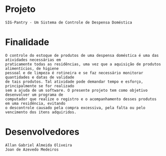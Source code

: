 # Projeto

    SIG-Pantry - Um Sistema de Controle de Despensa Doméstica

# Finalidade

    O controle do estoque de produtos de uma despensa doméstica é uma das atividades necessárias em 
    praticamente todas as residências, uma vez que a aquisição de produtos alimentícios, de higiene 
    pessoal e de limpeza é rotineira e se faz necessário monitorar quantidades e datas de validade 
    de tais produtos. Tal atividade pode demandar tempo e esforço, principalmente se for realizado 
    sem a ajuda de um software. O presente projeto tem como objetivo desenvolver um programa de 
    computador que realize o registro e o acompanhamento desses produtos em uma residência, evitando
    o descontrole causado pela compra excessiva, pela falta ou pelo vencimento dos itens adquiridos.

# Desenvolvedores

    Allan Gabriel Almeida Oliveira
    Joan de Azevedo Medeiros
